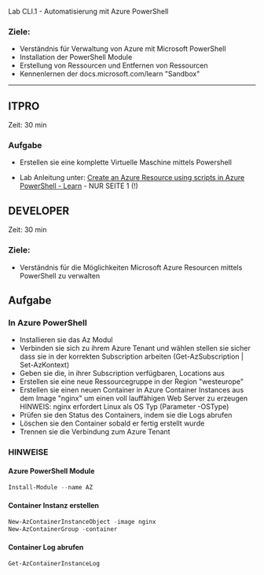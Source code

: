 Lab CLI.1 - Automatisierung mit Azure PowerShell


### Ziele: 
- Verständnis für Verwaltung von Azure mit Microsoft PowerShell
- Installation der PowerShell Module
- Erstellung von Ressourcen und Entfernen von Ressourcen
- Kennenlernen der docs.microsoft.com/learn "Sandbox"
---
## ITPRO
Zeit: 30 min
### Aufgabe

- Erstellen sie eine komplette Virtuelle Maschine mittels Powershell

- Lab Anleitung unter: [Create an Azure Resource using scripts in Azure PowerShell - Learn](https://learn.microsoft.com/en-us/training/modules/automate-azure-tasks-with-powershell/5-create-resource-interactively?pivots=windows) - NUR SEITE 1 (!)



## DEVELOPER

Zeit: 30 min

### Ziele: 
- Verständnis für die Möglichkeiten Microsoft Azure Resourcen mittels PowerShell zu verwalten
	
## Aufgabe

### In Azure PowerShell

- Installieren sie das Az Modul
- Verbinden sie sich zu ihrem Azure Tenant und wählen stellen sie sicher dass sie in der korrekten Subscription arbeiten (Get-AzSubscription | Set-AzKontext)
- Geben sie die, in ihrer Subscription verfügbaren, Locations aus
- Erstellen sie eine neue Ressourcegruppe  in der Region "westeurope"
- Erstellen sie einen neuen Container in Azure Container Instances aus dem Image "nginx" um einen voll lauffähigen Web Server zu erzeugen
HINWEIS: nginx erfordert Linux als OS Typ (Parameter -OSType)
- Prüfen sie den Status des Containers, indem sie die Logs abrufen
- Löschen sie den Container sobald er fertig erstellt wurde
- Trennen sie die Verbindung zum Azure Tenant

### HINWEISE

#### Azure PowerShell Module
``` powershell  
Install-Module --name AZ
```
 
#### Container Instanz erstellen
``` powershell
New-AzContainerInstanceObject -image nginx
New-AzContainerGroup -container
```
#### Container Log abrufen
``` powershell
Get-AzContainerInstanceLog
```
